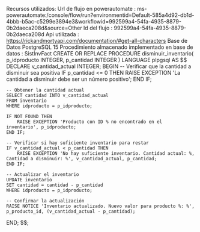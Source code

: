 Recursos utilizados: 
Url de flujo en powerautomate : ms-powerautomate:/console/flow/run?environmentid=Default-585a4d92-db1d-4bbb-b5ac-c5299e3894e3&workflowid=992599a4-54fa-4935-8879-0b2daeca208d&source=Other
Id del flujo : 992599a4-54fa-4935-8879-0b2daeca208d
Api utilizada : https://rickandmortyapi.com/documentation/#get-all-characters
Base de Datos PostgreSQL 15 
Procedimiento almacenado implementado en base de datos : SistInvFact
    CREATE OR REPLACE PROCEDURE disminuir_inventario(
    p_idproducto INTEGER,
    p_cantidad INTEGER
)
LANGUAGE plpgsql
AS $$
DECLARE
    v_cantidad_actual INTEGER;
BEGIN
    -- Verificar que la cantidad a disminuir sea positiva
    IF p_cantidad <= 0 THEN
        RAISE EXCEPTION 'La cantidad a disminuir debe ser un número positivo';
    END IF;

    -- Obtener la cantidad actual
    SELECT cantidad INTO v_cantidad_actual
    FROM inventario
    WHERE idproducto = p_idproducto;

    IF NOT FOUND THEN
        RAISE EXCEPTION 'Producto con ID % no encontrado en el inventario', p_idproducto;
    END IF;

    -- Verificar si hay suficiente inventario para restar
    IF v_cantidad_actual < p_cantidad THEN
        RAISE EXCEPTION 'No hay suficiente inventario. Cantidad actual: %, Cantidad a disminuir: %', v_cantidad_actual, p_cantidad;
    END IF;

    -- Actualizar el inventario
    UPDATE inventario
    SET cantidad = cantidad - p_cantidad
    WHERE idproducto = p_idproducto;

    -- Confirmar la actualización
    RAISE NOTICE 'Inventario actualizado. Nuevo valor para producto %: %', p_producto_id, (v_cantidad_actual - p_cantidad);
END;
$$;





